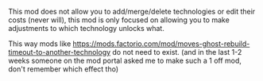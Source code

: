 This mod does not allow you to add/merge/delete technologies or edit their costs (never will),
this mod is only focused on allowing you to make adjustments to which technology unlocks what.

This way mods like https://mods.factorio.com/mod/moves-ghost-rebuild-timeout-to-another-technology do not need to exist.
(and in the last 1-2 weeks someone on the mod portal asked me to make such a 1 off mod, don't remember which effect tho)
